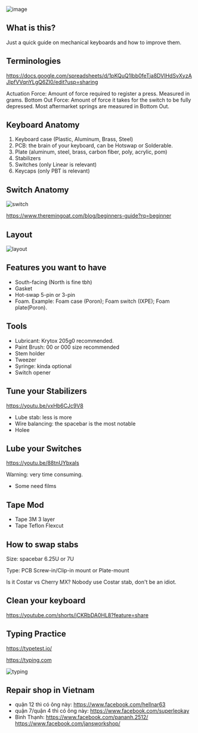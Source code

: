 ![image](https://github.com/wentallout/keyboard/assets/76118931/fcd7ac2a-83d8-4612-92f7-54c76776d7b7)

## What is this?

Just a quick guide on mechanical keyboards and how to improve them.

## Terminologies

https://docs.google.com/spreadsheets/d/1pKQuQ1lbb0feTja8DVIHdSvXyzAJlpfVVqnYLgQ6ZI0/edit?usp=sharing

Actuation Force: Amount of force required to register a press. Measured in grams.
Bottom Out Force: Amount of force it takes for the switch to be fully depressed. Most aftermarket springs are measured in Bottom Out.

## Keyboard Anatomy

1. Keyboard case (Plastic, Aluminum, Brass, Steel)
2. PCB: the brain of your keyboard, can be Hotswap or Solderable.
3. Plate (aluminum, steel, brass, carbon fiber, poly, acrylic, pom)
4. Stabilizers
5. Switches (only Linear is relevant)
6. Keycaps (only PBT is relevant)

## Switch Anatomy

![switch](https://github.com/wentallout/keyboard/assets/76118931/ef8fb35f-75ff-4eb4-9bab-9efb5099fcd7)


https://www.theremingoat.com/blog/beginners-guide?rq=beginner

## Layout

![layout](https://github.com/wentallout/keyboard/assets/76118931/075f6d98-1589-4fdf-ade9-bd0e002b0ce6)

## Features you want to have

- South-facing (North is fine tbh)
- Gasket
- Hot-swap 5-pin or 3-pin
- Foam. Example: Foam case (Poron); Foam switch (IXPE); Foam plate(Poron).

## Tools

- Lubricant: Krytox 205g0 recommended.
- Paint Brush: 00 or 000 size recommended
- Stem holder
- Tweezer
- Syringe: kinda optional
- Switch opener

## Tune your Stabilizers

https://youtu.be/vxHb6CJc9V8

- Lube stab: less is more
- Wire balancing: the spacebar is the most notable
- Holee

## Lube your Switches

https://youtu.be/88tnUYbxaIs

Warning: very time consuming.

- Some need films

## Tape Mod

- Tape 3M 3 layer
- Tape Teflon Flexcut

## How to swap stabs

Size: spacebar 6.25U or 7U

Type: PCB Screw-in/Clip-in mount or Plate-mount

Is it Costar vs Cherry MX? Nobody use Costar stab, don't be an idiot.

## Clean your keyboard

https://youtube.com/shorts/jCKRbDA0HL8?feature=share

## Typing Practice

https://typetest.io/

https://typing.com

![typing](https://github.com/wentallout/keyboard/assets/76118931/54736990-8e7a-44f2-b383-5e393736399a)

## Repair shop in Vietnam

- quận 12 thì có ông này: https://www.facebook.com/hellnar63
- quận 7/quận 4 thì có ông này: https://www.facebook.com/superleokay
- Bình Thạnh:
https://www.facebook.com/pananh.2512/
https://www.facebook.com/jansworkshop/

